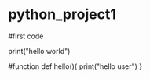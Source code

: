 # python_project1

#first code

print("hello world")

#function 
def hello(){
print("hello user")
}
